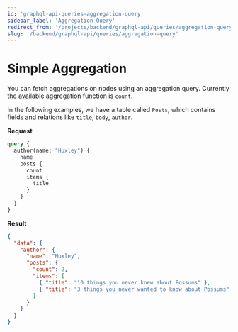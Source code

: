 ```yaml
---
id: 'graphql-api-queries-aggregation-query'
sidebar_label: 'Aggregation Query'
redirect_from: '/projects/backend/graphql-api/queries/aggregation-query'
slug: '/backend/graphql-api/queries/aggregation-query'
---
```


# Simple Aggregation
You can fetch aggregations on nodes using an aggregation query. Currently the available aggregation function is `count`.

In the following examples, we have a table called `Posts`, which contains fields and relations like `title`, `body`, `author`.

**Request**

```graphql
query {
  author(name: "Huxley") {
    name
    posts {
      count
      items {
        title
      }
    }
  }
}
```

**Result**

```json
{
  "data": {
    "author": {
      "name": "Huxley",
      "posts": {
        "count": 2,
        "items": [
          { "title": "10 things you never knew about Possums" },
          { "title": "3 things you never wanted to know about Possums" }
        ]
      }
    }
  }
}
```


